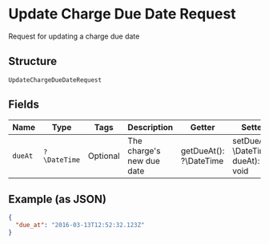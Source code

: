 
# Update Charge Due Date Request

Request for updating a charge due date

## Structure

`UpdateChargeDueDateRequest`

## Fields

| Name | Type | Tags | Description | Getter | Setter |
|  --- | --- | --- | --- | --- | --- |
| `dueAt` | `?\DateTime` | Optional | The charge's new due date | getDueAt(): ?\DateTime | setDueAt(?\DateTime dueAt): void |

## Example (as JSON)

```json
{
  "due_at": "2016-03-13T12:52:32.123Z"
}
```


